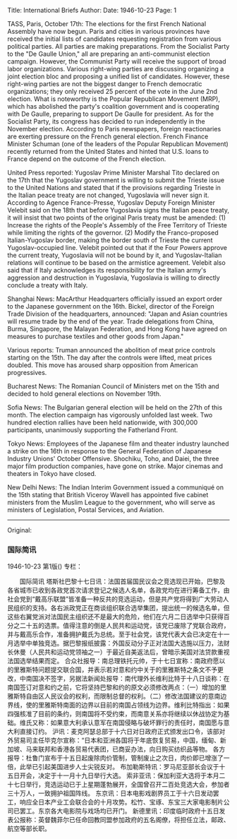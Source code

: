 Title: International Briefs
Author:
Date: 1946-10-23
Page: 1

TASS, Paris, October 17th: The elections for the first French National Assembly have now begun. Paris and cities in various provinces have received the initial lists of candidates requesting registration from various political parties. All parties are making preparations. From the Socialist Party to the "De Gaulle Union," all are preparing an anti-communist election campaign. However, the Communist Party will receive the support of broad labor organizations. Various right-wing parties are discussing organizing a joint election bloc and proposing a unified list of candidates. However, these right-wing parties are not the biggest danger to French democratic organizations; they only received 25 percent of the vote in the June 2nd election. What is noteworthy is the Popular Republican Movement (MRP), which has abolished the party's coalition government and is cooperating with De Gaulle, preparing to support De Gaulle for president. As for the Socialist Party, its congress has decided to run independently in the November election. According to Paris newspapers, foreign reactionaries are exerting pressure on the French general election. French Finance Minister Schuman (one of the leaders of the Popular Republican Movement) recently returned from the United States and hinted that U.S. loans to France depend on the outcome of the French election.

United Press reported: Yugoslav Prime Minister Marshal Tito declared on the 17th that the Yugoslav government is willing to submit the Trieste issue to the United Nations and stated that if the provisions regarding Trieste in the Italian peace treaty are not changed, Yugoslavia will never sign it. According to Agence France-Presse, Yugoslav Deputy Foreign Minister Velebit said on the 18th that before Yugoslavia signs the Italian peace treaty, it will insist that two points of the original Paris treaty must be amended: (1) Increase the rights of the People's Assembly of the Free Territory of Trieste while limiting the rights of the governor. (2) Modify the Franco-proposed Italian-Yugoslav border, making the border south of Trieste the current Yugoslav-occupied line. Velebit pointed out that if the Four Powers approve the current treaty, Yugoslavia will not be bound by it, and Yugoslav-Italian relations will continue to be based on the armistice agreement. Velebit also said that if Italy acknowledges its responsibility for the Italian army's aggression and destruction in Yugoslavia, Yugoslavia is willing to directly conclude a treaty with Italy.

Shanghai News: MacArthur Headquarters officially issued an export order to the Japanese government on the 16th. Bickel, director of the Foreign Trade Division of the headquarters, announced: "Japan and Asian countries will resume trade by the end of the year. Trade delegations from China, Burma, Singapore, the Malayan Federation, and Hong Kong have agreed on measures to purchase textiles and other goods from Japan."

Various reports: Truman announced the abolition of meat price controls starting on the 15th. The day after the controls were lifted, meat prices doubled. This move has aroused sharp opposition from American progressives.

Bucharest News: The Romanian Council of Ministers met on the 15th and decided to hold general elections on November 19th.

Sofia News: The Bulgarian general election will be held on the 27th of this month. The election campaign has vigorously unfolded last week. Two hundred election rallies have been held nationwide, with 300,000 participants, unanimously supporting the Fatherland Front.

Tokyo News: Employees of the Japanese film and theater industry launched a strike on the 16th in response to the General Federation of Japanese Industry Unions' October Offensive. Shochiku, Toho, and Daiei, the three major film production companies, have gone on strike. Major cinemas and theaters in Tokyo have closed.

New Delhi News: The Indian Interim Government issued a communiqué on the 15th stating that British Viceroy Wavell has appointed five cabinet ministers from the Muslim League to the government, who will serve as ministers of Legislation, Postal Services, and Aviation.



<hr /> 

Original: 


### 国际简讯

1946-10-23
第1版()
专栏：

　　国际简讯
    塔斯社巴黎十七日讯：法国首届国民议会之竞选现已开始，巴黎及各省城市已收到各政党首次请求登记之候选人名单，各政党均在进行筹备工作，由社会党到“戴高乐联盟”皆准备一种反共的竞选运动，但是共产党将得到广大劳动人民组织的支持。各右派政党正在商谈组织联合选举集团，提出统一的候选名单，但这些右翼党派对法国民主组织还不是最大的危险，他们在六月二日选举中只获得百分之二十五的选票。值得注意的倒是人民共和运动党，该党已废除了党联合政府，并与戴高乐合作，准备拥护戴氏为总统。至于社会党，该党代表大会已决定在十一月选举中单独竞选。据巴黎报纸披露：外国反动分子正对法国大选施以压力，法财长休曼（人民共和运动党领袖之一）于最近自美返法后，曾暗示美国对法贷款重视法国选举结果而定。
    合众社报导：南总理铁托元帅，于十七日宣称：南政府愿以的里雅斯特问题提交联合国，并表示若对意和约中关于的里雅斯特之条文不予更改，中南国决不签字，另据法新闻处报导：南代理外长维利比特于十八日谈称：在南国签订对意和约之前，它将坚持巴黎和约的原文必须修改两点：（一）增加的里雅斯特自由区人民议会的权利，而限制总督的权利。（二）修改法国建议的意南边界线，使的里雅斯特南面的边界以目前的南国占领线为边界。维利比特指出：如果四强核准了目前的条约，则南国将不受约束，而南意关系亦将继续以休战协定为基础。维氏又称：如果意大利承认意军在南国侵略与破坏罪行的责任时，南国愿与意大利直接订约。
    沪讯：麦克阿瑟总部于十六日对日政府正式颁发出口令，该部对外贸易司主任毕克尔宣称：“日本和亚洲各国将于年底恢复贸易，中国，缅甸、新加坡、马来联邦和香港各贸易代表团，已商妥办法，向日购买纺织品等物。
    各方报导：杜鲁门宣布于十五日起废除肉价管制，管制废止之次日，肉价即已增涨了一倍，此举已引起美国进步人士尖锐反对。
    布加勒斯特讯：罗马尼亚部长会议于十五日开会，决定于十一月十九日举行大选。
    索非亚讯：保加利亚大选将于本月二十七日举行，竞选运动已于上星期蓬勃展开，全国曾召开二百处竞选大会，参加者三十万人，一致拥护祖国阵线。
    东京讯：日本电影戏剧界员工于十六日发动罢工，响应全日本产业工会联合会的十月攻势。松竹、宝琢、东宝三大家电影制片公司已罢工。东京各大电影院与戏场均已开门。
    新德里讯：印度临时政府十五日发表公报称：英督魏菲尔已任命回教同盟参加政府的五名阁僚，将担任立法，邮政、航空等部长职。

